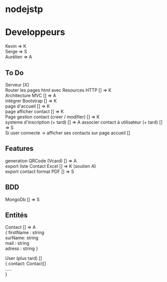 
# nodejstp

# Developpeurs
Kevin => K  
Serge => S  
Aurélien => A  

## To Do 
Serveur [X]   
Router les pages html avec Resources HTTP [] => K  
Architecture MVC [] => A  
intégrer Bootstrap [] => K  
page d'accueil []  => K  
page afficher contact [] => K   
Page gestion contact (creer / modifier) []  => K  
systeme d'inscription (+ tard) []  => A
associer contact à utilisateur (+ tard) [] => S  
Si user connecte -> afficher ses contacts sur page   accueil []  

## Features 
generation QRCode (Vcard) []  => A  
export liste Contact Excel []  => K (soutien A)  
export contact format PDF [] => S  

## BDD 
MongoDb [] => S

## Entités
Contact []  => A   
{ 
    firstName : string  
    surName: string  
    mail : string  
    adress : string 
} 

User (plus tard) []  
{
    contact: Contact[]  
    .....  
}
